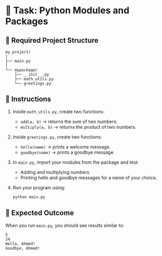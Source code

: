 
# 📝 Task: Python Modules and Packages


## 📂 Required Project Structure
```
my_project/
│
├── main.py
│
└── mypackage/
    ├── __init__.py
    ├── math_utils.py
    └── greetings.py
```

## 📄 Instructions

1. Inside `math_utils.py`, create two functions:
   - `add(a, b)` → returns the sum of two numbers.
   - `multiply(a, b)` → returns the product of two numbers.

2. Inside `greetings.py`, create two functions:
   - `hello(name)` → prints a welcome message.
   - `goodbye(name)` → prints a goodbye message.

3. In `main.py`, import your modules from the package and test:
   - Adding and multiplying numbers.
   - Printing hello and goodbye messages for a name of your choice.

4. Run your program using:
   ```bash
   python main.py
   ```

## 🎯 Expected Outcome
When you run `main.py`, you should see results similar to:
```
5
24
Hello, Ahmed!
Goodbye, Ahmed!
```
